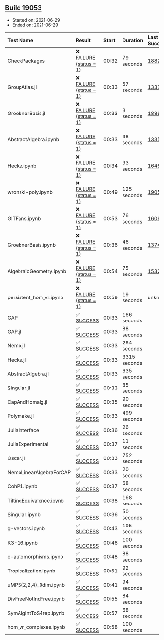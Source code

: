 ## [Build 19053](https://oscarci.mathematik.uni-kl.de/job/oscar/19053/)

* Started on: 2021-06-29
* Ended on: 2021-06-29

| Test Name    | Result | Start | Duration | Last Success | First Failure |
|:-------------|:-------|:------|:---------|:-------------|:--------------|
| CheckPackages | ❌ [FAILURE (status = 1)](https://oscarci.mathematik.uni-kl.de/job/oscar/19053/artifact/logs/build-19053/CheckPackages.log) | 00:32 | 79 seconds | [18822](https://oscarci.mathematik.uni-kl.de/job/oscar/18822/) | [18823](https://oscarci.mathematik.uni-kl.de/job/oscar/18823/) |
| GroupAtlas.jl | ❌ [FAILURE (status = 1)](https://oscarci.mathematik.uni-kl.de/job/oscar/19053/artifact/logs/build-19053/GroupAtlas.jl.log) | 00:33 | 57 seconds | [13311](https://oscarci.mathematik.uni-kl.de/job/oscar/13311/) | [13312](https://oscarci.mathematik.uni-kl.de/job/oscar/13312/) |
| GroebnerBasis.jl | ❌ [FAILURE (status = 1)](https://oscarci.mathematik.uni-kl.de/job/oscar/19053/artifact/logs/build-19053/GroebnerBasis.jl.log) | 00:33 | 3 seconds | [18864](https://oscarci.mathematik.uni-kl.de/job/oscar/18864/) | [18865](https://oscarci.mathematik.uni-kl.de/job/oscar/18865/) |
| AbstractAlgebra.ipynb | ❌ [FAILURE (status = 1)](https://oscarci.mathematik.uni-kl.de/job/oscar/19053/artifact/logs/build-19053/AbstractAlgebra.ipynb.log) | 00:33 | 38 seconds | [13355](https://oscarci.mathematik.uni-kl.de/job/oscar/13355/) | [13356](https://oscarci.mathematik.uni-kl.de/job/oscar/13356/) |
| Hecke.ipynb | ❌ [FAILURE (status = 1)](https://oscarci.mathematik.uni-kl.de/job/oscar/19053/artifact/logs/build-19053/Hecke.ipynb.log) | 00:34 | 93 seconds | [16463](https://oscarci.mathematik.uni-kl.de/job/oscar/16463/) | [16464](https://oscarci.mathematik.uni-kl.de/job/oscar/16464/) |
| wronski-poly.ipynb | ❌ [FAILURE (status = 1)](https://oscarci.mathematik.uni-kl.de/job/oscar/19053/artifact/logs/build-19053/wronski-poly.ipynb.log) | 00:49 | 125 seconds | [19051](https://oscarci.mathematik.uni-kl.de/job/oscar/19051/) | [19052](https://oscarci.mathematik.uni-kl.de/job/oscar/19052/) |
| GITFans.ipynb | ❌ [FAILURE (status = 1)](https://oscarci.mathematik.uni-kl.de/job/oscar/19053/artifact/logs/build-19053/GITFans.ipynb.log) | 00:53 | 76 seconds | [16068](https://oscarci.mathematik.uni-kl.de/job/oscar/16068/) | [16069](https://oscarci.mathematik.uni-kl.de/job/oscar/16069/) |
| GroebnerBasis.ipynb | ❌ [FAILURE (status = 1)](https://oscarci.mathematik.uni-kl.de/job/oscar/19053/artifact/logs/build-19053/GroebnerBasis.ipynb.log) | 00:36 | 46 seconds | [13748](https://oscarci.mathematik.uni-kl.de/job/oscar/13748/) | [13749](https://oscarci.mathematik.uni-kl.de/job/oscar/13749/) |
| AlgebraicGeometry.ipynb | ❌ [FAILURE (status = 1)](https://oscarci.mathematik.uni-kl.de/job/oscar/19053/artifact/logs/build-19053/AlgebraicGeometry.ipynb.log) | 00:54 | 75 seconds | [15322](https://oscarci.mathematik.uni-kl.de/job/oscar/15322/) | [15323](https://oscarci.mathematik.uni-kl.de/job/oscar/15323/) |
| persistent_hom_vr.ipynb | ❌ [FAILURE (status = 1)](https://oscarci.mathematik.uni-kl.de/job/oscar/19053/artifact/logs/build-19053/persistent_hom_vr.ipynb.log) | 00:59 | 19 seconds | unknown | unknown |
| GAP | ✅ [SUCCESS](https://oscarci.mathematik.uni-kl.de/job/oscar/19053/artifact/logs/build-19053/GAP.log) | 00:33 | 166 seconds |  |  |
| GAP.jl | ✅ [SUCCESS](https://oscarci.mathematik.uni-kl.de/job/oscar/19053/artifact/logs/build-19053/GAP.jl.log) | 00:33 | 88 seconds |  |  |
| Nemo.jl | ✅ [SUCCESS](https://oscarci.mathematik.uni-kl.de/job/oscar/19053/artifact/logs/build-19053/Nemo.jl.log) | 00:33 | 284 seconds |  |  |
| Hecke.jl | ✅ [SUCCESS](https://oscarci.mathematik.uni-kl.de/job/oscar/19053/artifact/logs/build-19053/Hecke.jl.log) | 00:33 | 3315 seconds |  |  |
| AbstractAlgebra.jl | ✅ [SUCCESS](https://oscarci.mathematik.uni-kl.de/job/oscar/19053/artifact/logs/build-19053/AbstractAlgebra.jl.log) | 00:33 | 635 seconds |  |  |
| Singular.jl | ✅ [SUCCESS](https://oscarci.mathematik.uni-kl.de/job/oscar/19053/artifact/logs/build-19053/Singular.jl.log) | 00:33 | 85 seconds |  |  |
| CapAndHomalg.jl | ✅ [SUCCESS](https://oscarci.mathematik.uni-kl.de/job/oscar/19053/artifact/logs/build-19053/CapAndHomalg.jl.log) | 00:35 | 90 seconds |  |  |
| Polymake.jl | ✅ [SUCCESS](https://oscarci.mathematik.uni-kl.de/job/oscar/19053/artifact/logs/build-19053/Polymake.jl.log) | 00:33 | 499 seconds |  |  |
| JuliaInterface | ✅ [SUCCESS](https://oscarci.mathematik.uni-kl.de/job/oscar/19053/artifact/logs/build-19053/JuliaInterface.log) | 00:36 | 26 seconds |  |  |
| JuliaExperimental | ✅ [SUCCESS](https://oscarci.mathematik.uni-kl.de/job/oscar/19053/artifact/logs/build-19053/JuliaExperimental.log) | 00:37 | 11 seconds |  |  |
| Oscar.jl | ✅ [SUCCESS](https://oscarci.mathematik.uni-kl.de/job/oscar/19053/artifact/logs/build-19053/Oscar.jl.log) | 00:33 | 752 seconds |  |  |
| NemoLinearAlgebraForCAP | ✅ [SUCCESS](https://oscarci.mathematik.uni-kl.de/job/oscar/19053/artifact/logs/build-19053/NemoLinearAlgebraForCAP.log) | 00:33 | 20 seconds |  |  |
| CohP1.ipynb | ✅ [SUCCESS](https://oscarci.mathematik.uni-kl.de/job/oscar/19053/artifact/logs/build-19053/CohP1.ipynb.log) | 00:37 | 68 seconds |  |  |
| TiltingEquivalence.ipynb | ✅ [SUCCESS](https://oscarci.mathematik.uni-kl.de/job/oscar/19053/artifact/logs/build-19053/TiltingEquivalence.ipynb.log) | 00:38 | 168 seconds |  |  |
| Singular.ipynb | ✅ [SUCCESS](https://oscarci.mathematik.uni-kl.de/job/oscar/19053/artifact/logs/build-19053/Singular.ipynb.log) | 00:36 | 50 seconds |  |  |
| g-vectors.ipynb | ✅ [SUCCESS](https://oscarci.mathematik.uni-kl.de/job/oscar/19053/artifact/logs/build-19053/g-vectors.ipynb.log) | 00:43 | 195 seconds |  |  |
| K3-16.ipynb | ✅ [SUCCESS](https://oscarci.mathematik.uni-kl.de/job/oscar/19053/artifact/logs/build-19053/K3-16.ipynb.log) | 00:46 | 100 seconds |  |  |
| c-automorphisms.ipynb | ✅ [SUCCESS](https://oscarci.mathematik.uni-kl.de/job/oscar/19053/artifact/logs/build-19053/c-automorphisms.ipynb.log) | 00:48 | 88 seconds |  |  |
| Tropicalization.ipynb | ✅ [SUCCESS](https://oscarci.mathematik.uni-kl.de/job/oscar/19053/artifact/logs/build-19053/Tropicalization.ipynb.log) | 00:51 | 92 seconds |  |  |
| uMPS(2,2,4)_0dim.ipynb | ✅ [SUCCESS](https://oscarci.mathematik.uni-kl.de/job/oscar/19053/artifact/logs/build-19053/uMPS-2-2-4-_0dim.ipynb.log) | 00:41 | 94 seconds |  |  |
| DivFreeNotIndFree.ipynb | ✅ [SUCCESS](https://oscarci.mathematik.uni-kl.de/job/oscar/19053/artifact/logs/build-19053/DivFreeNotIndFree.ipynb.log) | 00:55 | 84 seconds |  |  |
| SymAlgIntToS4rep.ipynb | ✅ [SUCCESS](https://oscarci.mathematik.uni-kl.de/job/oscar/19053/artifact/logs/build-19053/SymAlgIntToS4rep.ipynb.log) | 00:57 | 68 seconds |  |  |
| hom_vr_complexes.ipynb | ✅ [SUCCESS](https://oscarci.mathematik.uni-kl.de/job/oscar/19053/artifact/logs/build-19053/hom_vr_complexes.ipynb.log) | 00:58 | 100 seconds |  |  |
